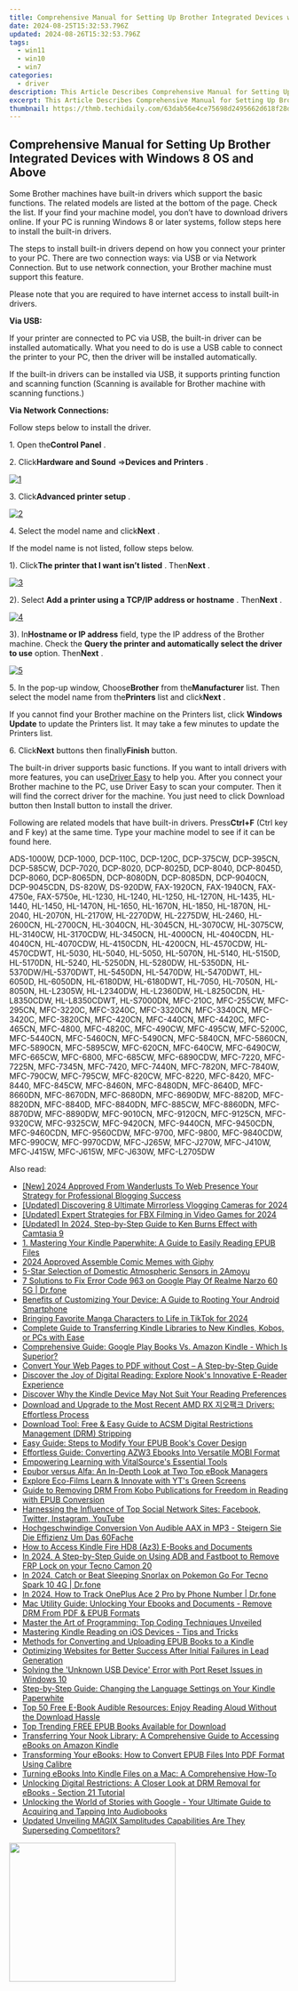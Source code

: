 ```yaml
---
title: Comprehensive Manual for Setting Up Brother Integrated Devices with Windows 8 OS and Above
date: 2024-08-25T15:32:53.796Z
updated: 2024-08-26T15:32:53.796Z
tags:
  - win11
  - win10
  - win7
categories:
  - driver
description: This Article Describes Comprehensive Manual for Setting Up Brother Integrated Devices with Windows 8 OS and Above
excerpt: This Article Describes Comprehensive Manual for Setting Up Brother Integrated Devices with Windows 8 OS and Above
thumbnail: https://thmb.techidaily.com/63dab56e4ce75698d2495662d618f28dc10e8ea5781384709b703dd0571829f2.jpg
---
```


## Comprehensive Manual for Setting Up Brother Integrated Devices with Windows 8 OS and Above

Some Brother machines have built-in drivers which support the basic functions. The related models are listed at the bottom of the page. Check the list. If your find your machine model, you don’t have to download drivers online. If your PC is running Windows 8 or later systems, follow steps here to install the built-in drivers.

  The steps to install built-in drivers depend on how you connect your printer to your PC. There are two connection ways: via USB or via Network Connection. But to use network connection, your Brother machine must support this feature.

  Please note that you are required to have internet access to install built-in drivers.

 **Via USB:**

  If your printer are connected to PC via USB, the built-in driver can be installed automatically. What you need to do is use a USB cable to connect the printer to your PC, then the driver will be installed automatically.

 If the built-in drivers can be installed via USB, it supports printing function and scanning function (Scanning is available for Brother machine with scanning functions.)

 **Via Network Connections:**

 Follow steps below to install the driver.

  1\. Open the**Control Panel** .

 2\. Click**Hardware and Sound** \=>**Devices and Printers** .

 [![1](https://images.drivereasy.com/wp-content/uploads/2016/01/14-500x375.png)](https://images.drivereasy.com/wp-content/uploads/2016/01/14.png) 

  3\. Click**Advanced printer setup** .

 [![2](https://images.drivereasy.com/wp-content/uploads/2016/01/24-500x373.png)](https://images.drivereasy.com/wp-content/uploads/2016/01/24.png) 

  4\. Select the model name and click**Next** .

If the model name is not listed, follow steps below.

 1). Click**The printer that I want isn’t listed** . Then**Next** .

 [![3](https://images.drivereasy.com/wp-content/uploads/2016/01/34-500x368.png)](https://images.drivereasy.com/wp-content/uploads/2016/01/34.png) 

  2). Select **Add a printer using a TCP/IP address or hostname** . Then**Next** .

 [![4](https://images.drivereasy.com/wp-content/uploads/2016/01/44-500x371.png)](https://images.drivereasy.com/wp-content/uploads/2016/01/44.png) 

  3). In**Hostname or IP address** field, type the IP address of the Brother machine. Check the **Query the printer and automatically select the driver to use** option. Then**Next** .

 [![5](https://images.drivereasy.com/wp-content/uploads/2016/01/53-500x374.png)](https://images.drivereasy.com/wp-content/uploads/2016/01/53.png) 

  5\. In the pop-up window, Choose**Brother** from the**Manufacturer** list. Then select the model name from the**Printers** list and click**Next** .

 If you cannot find your Brother machine on the Printers list, click **Windows Update** to update the Printers list. It may take a few minutes to update the Printers list.

 6\. Click**Next** buttons then finally**Finish** button. 

  The built-in driver supports basic functions. If you want to intall drivers with more features, you can use[Driver Easy](https://tools.techidaily.com/drivereasy/download/) to help you. After you connect your Brother machine to the PC, use Driver Easy to scan your computer. Then it will find the correct driver for the machine. You just need to click Download button then Install button to install the driver.

  Following are related models that have built-in drivers. Press**Ctrl+F** (Ctrl key and F key) at the same time. Type your machine model to see if it can be found here.

  ADS-1000W, DCP-1000, DCP-110C, DCP-120C, DCP-375CW, DCP-395CN, DCP-585CW, DCP-7020, DCP-8020, DCP-8025D, DCP-8040, DCP-8045D, DCP-8060, DCP-8065DN, DCP-8080DN, DCP-8085DN, DCP-9040CN, DCP-9045CDN, DS-820W, DS-920DW, FAX-1920CN, FAX-1940CN, FAX-4750e, FAX-5750e, HL-1230, HL-1240, HL-1250, HL-1270N, HL-1435, HL-1440, HL-1450, HL-1470N, HL-1650, HL-1670N, HL-1850, HL-1870N, HL-2040, HL-2070N, HL-2170W, HL-2270DW, HL-2275DW, HL-2460, HL-2600CN, HL-2700CN, HL-3040CN, HL-3045CN, HL-3070CW, HL-3075CW, HL-3140CW, HL-3170CDW, HL-3450CN, HL-4000CN, HL-4040CDN, HL-4040CN, HL-4070CDW, HL-4150CDN, HL-4200CN, HL-4570CDW, HL-4570CDWT, HL-5030, HL-5040, HL-5050, HL-5070N, HL-5140, HL-5150D, HL-5170DN, HL-5240, HL-5250DN, HL-5280DW, HL-5350DN, HL-5370DW/HL-5370DWT, HL-5450DN, HL-5470DW, HL-5470DWT, HL-6050D, HL-6050DN, HL-6180DW, HL-6180DWT, HL-7050, HL-7050N, HL-8050N, HL-L2305W, HL-L2340DW, HL-L2360DW, HL-L8250CDN, HL-L8350CDW, HL-L8350CDWT, HL-S7000DN, MFC-210C, MFC-255CW, MFC-295CN, MFC-3220C, MFC-3240C, MFC-3320CN, MFC-3340CN, MFC-3420C, MFC-3820CN, MFC-420CN, MFC-440CN, MFC-4420C, MFC-465CN, MFC-4800, MFC-4820C, MFC-490CW, MFC-495CW, MFC-5200C, MFC-5440CN, MFC-5460CN, MFC-5490CN, MFC-5840CN, MFC-5860CN, MFC-5890CN, MFC-5895CW, MFC-620CN, MFC-640CW, MFC-6490CW, MFC-665CW, MFC-6800, MFC-685CW, MFC-6890CDW, MFC-7220, MFC-7225N, MFC-7345N, MFC-7420, MFC-7440N, MFC-7820N, MFC-7840W, MFC-790CW, MFC-795CW, MFC-820CW, MFC-8220, MFC-8420, MFC-8440, MFC-845CW, MFC-8460N, MFC-8480DN, MFC-8640D, MFC-8660DN, MFC-8670DN, MFC-8680DN, MFC-8690DW, MFC-8820D, MFC-8820DN, MFC-8840D, MFC-8840DN, MFC-885CW, MFC-8860DN, MFC-8870DW, MFC-8890DW, MFC-9010CN, MFC-9120CN, MFC-9125CN, MFC-9320CW, MFC-9325CW, MFC-9420CN, MFC-9440CN, MFC-9450CDN, MFC-9460CDN, MFC-9560CDW, MFC-9700, MFC-9800, MFC-9840CDW, MFC-990CW, MFC-9970CDW, MFC-J265W, MFC-J270W, MFC-J410W, MFC-J415W, MFC-J615W, MFC-J630W, MFC-L2705DW

<ins class="adsbygoogle"
     style="display:block"
     data-ad-format="autorelaxed"
     data-ad-client="ca-pub-7571918770474297"
     data-ad-slot="1223367746"></ins>



<ins class="adsbygoogle"
     style="display:block"
     data-ad-client="ca-pub-7571918770474297"
     data-ad-slot="8358498916"
     data-ad-format="auto"
     data-full-width-responsive="true"></ins>

<span class="atpl-alsoreadstyle">Also read:</span>
<div><ul>
<li><a href="https://youtube-zero.techidaily.com/024-approved-from-wanderlusts-to-web-presence-your-strategy-for-professional-blogging-success/"><u>[New] 2024 Approved  From Wanderlusts To Web Presence  Your Strategy for Professional Blogging Success</u></a></li>
<li><a href="https://facebook-video-footage.techidaily.com/updated-discovering-8-ultimate-mirrorless-vlogging-cameras-for-2024/"><u>[Updated] Discovering 8 Ultimate Mirrorless Vlogging Cameras for 2024</u></a></li>
<li><a href="https://screen-sharing-recording.techidaily.com/updated-expert-strategies-for-fbx-filming-in-video-games-for-2024/"><u>[Updated] Expert Strategies for FBX Filming in Video Games for 2024</u></a></li>
<li><a href="https://digital-screen-recording.techidaily.com/updated-in-2024-step-by-step-guide-to-ken-burns-effect-with-camtasia-9/"><u>[Updated] In 2024, Step-by-Step Guide to Ken Burns Effect with Camtasia 9</u></a></li>
<li><a href="https://some-knowledge.techidaily.com/1-mastering-your-kindle-paperwhite-a-guide-to-easily-reading-epub-files/"><u>1. Mastering Your Kindle Paperwhite: A Guide to Easily Reading EPUB Files</u></a></li>
<li><a href="https://extra-information.techidaily.com/2024-approved-assemble-comic-memes-with-giphy/"><u>2024 Approved  Assemble Comic Memes with Giphy</u></a></li>
<li><a href="https://buynow-reviews.techidaily.com/5-star-selection-of-domestic-atmospheric-sensors-in-2amoyu/"><u>5-Star Selection of Domestic Atmospheric Sensors in 2Amoyu</u></a></li>
<li><a href="https://howto.techidaily.com/7-solutions-to-fix-error-code-963-on-google-play-of-realme-narzo-60-5g-drfone-by-drfone-fix-android-problems-fix-android-problems/"><u>7 Solutions to Fix Error Code 963 on Google Play Of Realme Narzo 60 5G | Dr.fone</u></a></li>
<li><a href="https://some-knowledge.techidaily.com/benefits-of-customizing-your-device-a-guide-to-rooting-your-android-smartphone/"><u>Benefits of Customizing Your Device: A Guide to Rooting Your Android Smartphone</u></a></li>
<li><a href="https://tiktok-clips.techidaily.com/bringing-favorite-manga-characters-to-life-in-tiktok-for-2024/"><u>Bringing Favorite Manga Characters to Life in TikTok for 2024</u></a></li>
<li><a href="https://some-knowledge.techidaily.com/complete-guide-to-transferring-kindle-libraries-to-new-kindles-kobos-or-pcs-with-ease/"><u>Complete Guide to Transferring Kindle Libraries to New Kindles, Kobos, or PCs with Ease</u></a></li>
<li><a href="https://some-knowledge.techidaily.com/comprehensive-guide-google-play-books-vs-amazon-kindle-which-is-superior/"><u>Comprehensive Guide: Google Play Books Vs. Amazon Kindle - Which Is Superior?</u></a></li>
<li><a href="https://some-knowledge.techidaily.com/convert-your-web-pages-to-pdf-without-cost-a-step-by-step-guide/"><u>Convert Your Web Pages to PDF without Cost – A Step-by-Step Guide</u></a></li>
<li><a href="https://some-knowledge.techidaily.com/discover-the-joy-of-digital-reading-explore-nooks-innovative-e-reader-experience/"><u>Discover the Joy of Digital Reading: Explore Nook's Innovative E-Reader Experience</u></a></li>
<li><a href="https://some-knowledge.techidaily.com/discover-why-the-kindle-device-may-not-suit-your-reading-preferences/"><u>Discover Why the Kindle Device May Not Suit Your Reading Preferences</u></a></li>
<li><a href="https://driver-download.techidaily.com/download-and-upgrade-to-the-most-recent-amd-rx-drivers-effortless-process/"><u>Download and Upgrade to the Most Recent AMD RX 지오팩크 Drivers: Effortless Process</u></a></li>
<li><a href="https://some-knowledge.techidaily.com/download-tool-free-and-easy-guide-to-acsm-digital-restrictions-management-drm-stripping/"><u>Download Tool: Free & Easy Guide to ACSM Digital Restrictions Management (DRM) Stripping</u></a></li>
<li><a href="https://some-knowledge.techidaily.com/easy-guide-steps-to-modify-your-epub-books-cover-design/"><u>Easy Guide: Steps to Modify Your EPUB Book's Cover Design</u></a></li>
<li><a href="https://some-knowledge.techidaily.com/effortless-guide-converting-azw3-ebooks-into-versatile-mobi-format/"><u>Effortless Guide: Converting AZW3 Ebooks Into Versatile MOBI Format</u></a></li>
<li><a href="https://some-knowledge.techidaily.com/empowering-learning-with-vitalsources-essential-tools/"><u>Empowering Learning with VitalSource's Essential Tools</u></a></li>
<li><a href="https://some-knowledge.techidaily.com/epubor-versus-alfa-an-in-depth-look-at-two-top-ebook-managers/"><u>Epubor versus Alfa: An In-Depth Look at Two Top eBook Managers</u></a></li>
<li><a href="https://youtube-sure.techidaily.com/re-eco-films-learn-and-innovate-with-yts-green-screens/"><u>Explore Eco-Films  Learn & Innovate with YT's Green Screens</u></a></li>
<li><a href="https://some-knowledge.techidaily.com/guide-to-removing-drm-from-kobo-publications-for-freedom-in-reading-with-epub-conversion/"><u>Guide to Removing DRM From Kobo Publications for Freedom in Reading with EPUB Conversion</u></a></li>
<li><a href="https://win-forum.techidaily.com/harnessing-the-influence-of-top-social-network-sites-facebook-twitter-instagram-youtube/"><u>Harnessing the Influence of Top Social Network Sites: Facebook, Twitter, Instagram, YouTube</u></a></li>
<li><a href="https://some-knowledge.techidaily.com/hochgeschwindige-conversion-von-audible-aax-in-mp3-steigern-sie-die-effizienz-um-das-60fache/"><u>Hochgeschwindige Conversion Von Audible AAX in MP3 - Steigern Sie Die Effizienz Um Das 60Fache</u></a></li>
<li><a href="https://some-knowledge.techidaily.com/how-to-access-kindle-fire-hd8-az3-e-books-and-documents/"><u>How to Access Kindle Fire HD8 (Az3) E-Books and Documents</u></a></li>
<li><a href="https://bypass-frp.techidaily.com/in-2024-a-step-by-step-guide-on-using-adb-and-fastboot-to-remove-frp-lock-on-your-tecno-camon-20-by-drfone-android/"><u>In 2024, A Step-by-Step Guide on Using ADB and Fastboot to Remove FRP Lock on your Tecno Camon 20</u></a></li>
<li><a href="https://android-pokemon-go.techidaily.com/in-2024-catch-or-beat-sleeping-snorlax-on-pokemon-go-for-tecno-spark-10-4g-drfone-by-drfone-virtual-android/"><u>In 2024, Catch or Beat Sleeping Snorlax on Pokemon Go For Tecno Spark 10 4G | Dr.fone</u></a></li>
<li><a href="https://android-location-track.techidaily.com/in-2024-how-to-track-oneplus-ace-2-pro-by-phone-number-drfone-by-drfone-virtual-android/"><u>In 2024, How to Track OnePlus Ace 2 Pro by Phone Number | Dr.fone</u></a></li>
<li><a href="https://some-knowledge.techidaily.com/mac-utility-guide-unlocking-your-ebooks-and-documents-remove-drm-from-pdf-and-epub-formats/"><u>Mac Utility Guide: Unlocking Your Ebooks and Documents - Remove DRM From PDF & EPUB Formats</u></a></li>
<li><a href="https://some-knowledge.techidaily.com/master-the-art-of-programming-top-coding-techniques-unveiled/"><u>Master the Art of Programming: Top Coding Techniques Unveiled</u></a></li>
<li><a href="https://some-knowledge.techidaily.com/mastering-kindle-reading-on-ios-devices-tips-and-tricks/"><u>Mastering Kindle Reading on iOS Devices - Tips and Tricks</u></a></li>
<li><a href="https://some-knowledge.techidaily.com/methods-for-converting-and-uploading-epub-books-to-a-kindle/"><u>Methods for Converting and Uploading EPUB Books to a Kindle</u></a></li>
<li><a href="https://some-knowledge.techidaily.com/optimizing-websites-for-better-success-after-initial-failures-in-lead-generation/"><u>Optimizing Websites for Better Success After Initial Failures in Lead Generation</u></a></li>
<li><a href="https://common-error.techidaily.com/solving-the-unknown-usb-device-error-with-port-reset-issues-in-windows-10/"><u>Solving the 'Unknown USB Device' Error with Port Reset Issues in Windows 10</u></a></li>
<li><a href="https://some-knowledge.techidaily.com/step-by-step-guide-changing-the-language-settings-on-your-kindle-paperwhite/"><u>Step-by-Step Guide: Changing the Language Settings on Your Kindle Paperwhite</u></a></li>
<li><a href="https://some-knowledge.techidaily.com/top-50-free-e-book-audible-resources-enjoy-reading-aloud-without-the-download-hassle/"><u>Top 50 Free E-Book Audible Resources: Enjoy Reading Aloud Without the Download Hassle</u></a></li>
<li><a href="https://some-knowledge.techidaily.com/top-trending-free-epub-books-available-for-download/"><u>Top Trending FREE EPUB Books Available for Download</u></a></li>
<li><a href="https://some-knowledge.techidaily.com/transferring-your-nook-library-a-comprehensive-guide-to-accessing-ebooks-on-amazon-kindle/"><u>Transferring Your Nook Library: A Comprehensive Guide to Accessing eBooks on Amazon Kindle</u></a></li>
<li><a href="https://some-knowledge.techidaily.com/transforming-your-ebooks-how-to-convert-epub-files-into-pdf-format-using-calibre/"><u>Transforming Your eBooks: How to Convert EPUB Files Into PDF Format Using Calibre</u></a></li>
<li><a href="https://some-knowledge.techidaily.com/turning-ebooks-into-kindle-files-on-a-mac-a-comprehensive-how-to/"><u>Turning eBooks Into Kindle Files on a Mac: A Comprehensive How-To</u></a></li>
<li><a href="https://some-knowledge.techidaily.com/unlocking-digital-restrictions-a-closer-look-at-drm-removal-for-ebooks-section-21-tutorial/"><u>Unlocking Digital Restrictions: A Closer Look at DRM Removal for eBooks - Section 21 Tutorial</u></a></li>
<li><a href="https://some-knowledge.techidaily.com/unlocking-the-world-of-stories-with-google-your-ultimate-guide-to-acquiring-and-tapping-into-audiobooks/"><u>Unlocking the World of Stories with Google - Your Ultimate Guide to Acquiring and Tapping Into Audiobooks</u></a></li>
<li><a href="https://sound-optimizing.techidaily.com/updated-unveiling-magix-samplitudes-capabilities-are-they-superseding-competitors/"><u>Updated Unveiling MAGIX Samplitudes Capabilities Are They Superseding Competitors?</u></a></li>
</ul></div>

<!-- affiliate ads begin -->
<a href="https://imp.i357552.net/c/5597632/863039/11832" target="_top" id="863039"><img src="//a.impactradius-go.com/display-ad/11832-863039" border="0" alt="" width="300" height="250"/></a>
<!-- affiliate ads end -->
